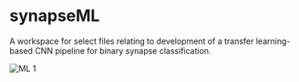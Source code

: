# synapseML
A workspace for select files relating to development of a transfer learning-based CNN pipeline for binary synapse classification.

![ML 1](https://github.com/henrylowgh/synapseML/assets/131828718/da11aae6-c14d-4b26-b74d-d116235d2c78) 
 
 
    


